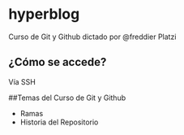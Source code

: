 # hyperblog
Curso de Git y Github dictado por @freddier Platzi


## ¿Cómo se accede?
Vía SSH

##Temas del Curso de Git y Github
* Ramas
* Historia del Repositorio
